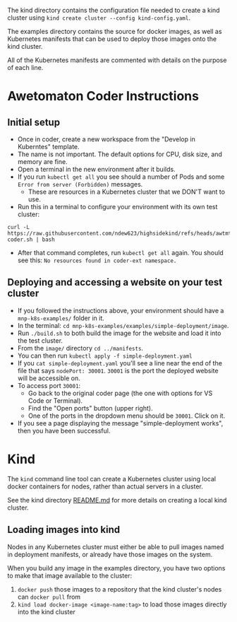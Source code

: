The kind directory contains the configuration file needed to create a kind cluster using `kind create cluster --config kind-config.yaml`.

The examples directory contains the source for docker images, as well as Kubernetes manifests that can be used to deploy those images onto the kind cluster.

All of the Kubernetes manifests are commented with details on the purpose of each line.

# Awetomaton Coder Instructions

## Initial setup
- Once in coder, create a new workspace from the "Develop in Kuberntes" template.
- The name is not important. The default options for CPU, disk size, and memory are fine.
- Open a terminal in the new environment after it builds.
- If you run `kubectl get all` you see should a number of Pods and some `Error from server (Forbidden)` messages.
  - These are resources in a Kubernetes cluster that we DON'T want to use.
- Run this in a terminal to configure your environment with its own test cluster:
```
curl -L https://raw.githubusercontent.com/ndew623/highsidekind/refs/heads/awtmtncoder/setupkind-coder.sh | bash
```
- After that command completes, run `kubectl get all` again. You should see this: `No resources found in coder-ext namespace.`

## Deploying and accessing a website on your test cluster
- If you followed the instructions above, your environment should have a `mnp-k8s-examples/` folder in it.
- In the terminal: `cd mnp-k8s-examples/examples/simple-deployment/image`.
- Run `./build.sh` to both build the image for the website and load it into the test cluster.
- From the `image/` directory `cd ../manifests`.
- You can then run `kubectl apply -f simple-deployment.yaml`
- If you `cat simple-deployment.yaml` you'll see a line near the end of the file that says `nodePort: 30001`. `30001` is the port the deployed website will be accessible on.
- To access port `30001`:
  - Go back to the original coder page (the one with options for VS Code or Terminal).
  - Find the "Open ports" button (upper right).
  - One of the ports in the dropdown menu should be `30001`. Click on it.
- If you see a page displaying the message "simple-deployment works", then you have been successful.

# Kind
The `kind` command line tool can create a Kubernetes cluster using local docker containers for nodes, rather than actual servers in a cluster.

See the kind directory [README.md](kind/README.md) for more details on creating a local kind cluster.

## Loading images into kind
Nodes in any Kubernetes cluster must either be able to pull images named in deployment manifests, or already have those images on the system.

When you build any image in the examples directory, you have two options to make that image available to the cluster:

1. `docker push` those images to a repository that the kind cluster's nodes can `docker pull` from
2. `kind load docker-image <image-name:tag>` to load those images directly into the kind cluster

